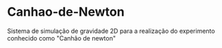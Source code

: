 # Canhao-de-Newton
Sistema de simulação de gravidade 2D para a realização do experimento conhecido como "Canhão de newton"
